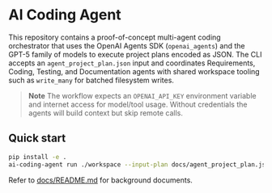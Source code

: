 # AI Coding Agent

This repository contains a proof-of-concept multi-agent coding orchestrator that uses the OpenAI Agents SDK (``openai_agents``) and the GPT-5 family of models to execute project plans encoded as JSON. The CLI accepts an ``agent_project_plan.json`` input and coordinates Requirements, Coding, Testing, and Documentation agents with shared workspace tooling such as ``write_many`` for batched filesystem writes.

> **Note**
> The workflow expects an ``OPENAI_API_KEY`` environment variable and internet access for model/tool usage. Without credentials the agents will build context but skip remote calls.

## Quick start

```bash
pip install -e .
ai-coding-agent run ./workspace --input-plan docs/agent_project_plan.json --prompt "Build a coding agent using OpenAI SDK"
```

Refer to [docs/README.md](docs/README.md) for background documents.
